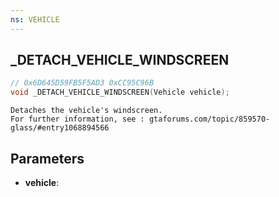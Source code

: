 ```yaml
---
ns: VEHICLE
---
```

## _DETACH_VEHICLE_WINDSCREEN

```c
// 0x6D645D59FB5F5AD3 0xCC95C96B
void _DETACH_VEHICLE_WINDSCREEN(Vehicle vehicle);
```

```
Detaches the vehicle's windscreen.  
For further information, see : gtaforums.com/topic/859570-glass/#entry1068894566  
```

## Parameters
* **vehicle**: 

